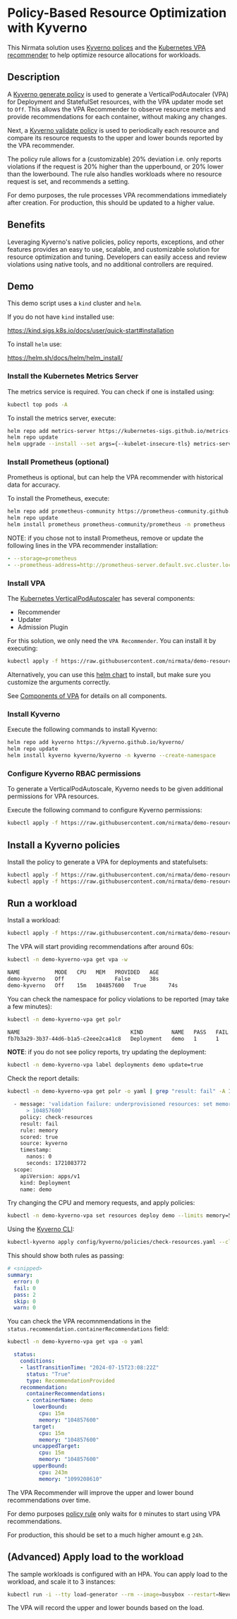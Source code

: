 # Policy-Based Resource Optimization with Kyverno

This Nirmata solution uses [Kyverno polices](https://kyverno.io/) and the [Kubernetes VPA recommender](https://github.com/kubernetes/autoscaler/blob/master/vertical-pod-autoscaler/pkg/recommender/README.md) to help optimize resource allocations for workloads. 

## Description

A [Kyverno generate policy](./config/kyverno/policies/generate-vpa.yaml) is used to generate a VerticalPodAutocaler (VPA) for Deployment and StatefulSet resources, with the VPA updater mode set to `Off`. This allows the VPA Recommender to observe resource metrics and provide recommendations for each container, without making any changes.

Next, a [Kyverno validate policy](./config/kyverno/policies/generate-vpa.yaml) is used to periodically each resource and compare its resource requests to the upper and lower bounds reported by the VPA recommender. 

The policy rule allows for a (customizable) 20% deviation i.e. only reports violations if the request is 20% higher than the upperbound, or 20% lower than the lowerbound. The rule also handles workloads where no resource request is set, and recommends a setting.

For demo purposes, the rule processes VPA recommendations immediately after creation. For production, this should be updated to a higher value.

## Benefits

Leveraging Kyverno's native policies, policy reports, exceptions, and other features provides an easy to use, scalable, and customizable solution for resource optimization and tuning. Developers can easily access and review violations using native tools, and no additional controllers are required.

## Demo

This demo script uses a `kind` cluster and `helm`. 

If you do not have `kind` installed use:  

   https://kind.sigs.k8s.io/docs/user/quick-start#installation

To install `helm` use:

   https://helm.sh/docs/helm/helm_install/

### Install the Kubernetes Metrics Server

The metrics service is required. You can check if one is installed using:

```sh
kubectl top pods -A
```

To install the metrics server, execute:

```sh
helm repo add metrics-server https://kubernetes-sigs.github.io/metrics-server/
helm repo update
helm upgrade --install --set args={--kubelet-insecure-tls} metrics-server metrics-server/metrics-server --namespace kube-system
```

### Install Prometheus (optional)

Prometheus is optional, but can help the VPA recommender with historical data for accuracy. 

To install the Prometheus, execute:

```sh
helm repo add prometheus-community https://prometheus-community.github.io/helm-charts
helm repo update
helm install prometheus prometheus-community/prometheus -n prometheus --create-namespace
```

NOTE: if you chose not to install Prometheus, remove or update the following lines in the VPA recommender installation:

```yaml
- --storage=prometheus
- --prometheus-address=http://prometheus-server.default.svc.cluster.local:80
```

### Install VPA

The [Kubernetes VerticalPodAutoscaler](https://kubernetes.io/docs/concepts/workloads/autoscaling/) has several components:
* Recommender
* Updater
* Admission Plugin

For this solution, we only need the `VPA Recommender`. You can install it by executing:

```sh
kubectl apply -f https://raw.githubusercontent.com/nirmata/demo-resource-optimizer/main/config/vpa/install-vpa-recommender.yaml
```

Alternatively, you can use this [helm chart](https://artifacthub.io/packages/helm/fairwinds-stable/vpa) to install, but make sure you customize the arguments correctly.

See [Components of VPA](https://github.com/kubernetes/autoscaler/tree/master/vertical-pod-autoscaler#components-of-vpa) for details on all components.


### Install Kyverno

Execute the following commands to install Kyverno:

```sh
helm repo add kyverno https://kyverno.github.io/kyverno/
helm repo update
helm install kyverno kyverno/kyverno -n kyverno --create-namespace
```

### Configure Kyverno RBAC permissions

To generate a VerticalPodAutoscale, Kyverno needs to be given additional permissions for VPA resources.

Execute the following command to configure Kyverno permissions:

```sh
kubectl apply -f https://raw.githubusercontent.com/nirmata/demo-resource-optimizer/main/config/kyverno/rbac.yaml
```

## Install a Kyverno policies

Install the policy to generate a VPA for deployments and statefulsets:

```sh
kubectl apply -f https://raw.githubusercontent.com/nirmata/demo-resource-optimizer/main/config/kyverno/policies/generate-vpa.yaml
kubectl apply -f https://raw.githubusercontent.com/nirmata/demo-resource-optimizer/main/config/kyverno/policies/check-resources.yaml
```

## Run a workload

Install a workload:

```sh
kubectl apply -f https://raw.githubusercontent.com/nirmata/demo-resource-optimizer/main/config/workload/demo-kyverno-vpa.yaml
```

The VPA will start providing recommendations after around 60s:

```sh
kubectl -n demo-kyverno-vpa get vpa -w
```

```sh
NAME           MODE   CPU   MEM   PROVIDED   AGE
demo-kyverno   Off                False      38s
demo-kyverno   Off    15m   104857600   True       74s
```

You can check the namespace for policy violations to be reported (may take a few minutes):

```sh
kubectl -n demo-kyverno-vpa get polr
```

```sh
NAME                                   KIND         NAME   PASS   FAIL   WARN   ERROR   SKIP   AGE
fb7b3a29-3b37-44d6-b1a5-c2eee2ca41c8   Deployment   demo   1      1      0      0       0      3s
```

**NOTE**: if you do not see policy reports, try updating the deployment:

```sh
kubectl -n demo-kyverno-vpa label deployments demo update=true
```

Check the report details:

```sh
kubectl -n demo-kyverno-vpa get polr -o yaml | grep "result: fail" -A 10 -B 3
```

```sh
  - message: 'validation failure: underprovisioned resources: set memory.request (50Mi)
      > 104857600'
    policy: check-resources
    result: fail
    rule: memory
    scored: true
    source: kyverno
    timestamp:
      nanos: 0
      seconds: 1721083772
  scope:
    apiVersion: apps/v1
    kind: Deployment
    name: demo
```

Try changing the CPU and memory requests, and apply policies:

```sh
kubectl -n demo-kyverno-vpa set resources deploy demo --limits memory=500Mi --requests memory=500Mi
```

Using the [Kyverno CLI](https://kyverno.io/docs/kyverno-cli/install/):

```sh
kubectl-kyverno apply config/kyverno/policies/check-resources.yaml --cluster  -p -n demo-kyverno-vpa
```

This should show both rules as passing:

```yaml
# <snipped>
summary:
  error: 0
  fail: 0
  pass: 2
  skip: 0
  warn: 0
```

You can check the VPA recomnmendations in the `status.recommendation.containerRecommendations` field:

```sh
kubectl -n demo-kyverno-vpa get vpa -o yaml
```

```yaml
  status:
    conditions:
    - lastTransitionTime: "2024-07-15T23:08:22Z"
      status: "True"
      type: RecommendationProvided
    recommendation:
      containerRecommendations:
      - containerName: demo
        lowerBound:
          cpu: 15m
          memory: "104857600"
        target:
          cpu: 15m
          memory: "104857600"
        uncappedTarget:
          cpu: 15m
          memory: "104857600"
        upperBound:
          cpu: 243m
          memory: "1099208610"
```

The VPA Recommender will improve the upper and lower bound recommendations over time.

For demo purposes [policy rule](./config/kyverno/policies/check-resources.yaml) only waits for `0` minutes to start using VPA recommendations.

For production, this should be set to a much higher amount e.g `24h`.


## (Advanced) Apply load to the workload

The sample workloads is configured with an HPA. You can apply load to the workload, and scale it to 3 instances:

```sh
kubectl run -i --tty load-generator --rm --image=busybox --restart=Never -- /bin/sh -c "while sleep 0.01; do wget -q -O- http://demo.demo-kyverno-vpa.svc.cluster.local:80; done"
```

The VPA will record the upper and lower bounds based on the load.



